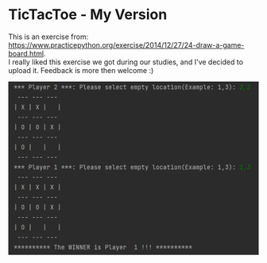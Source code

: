 # TicTacToe - My Version
This is an exercise from: https://www.practicepython.org/exercise/2014/12/27/24-draw-a-game-board.html. <br>
I really liked this exercise we got during our studies, and I've decided to upload it.
Feedback is more then welcome :)

<img src="./Screenshot/TicTac Reuslt.PNG"/>

